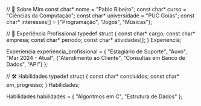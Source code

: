 // 🌟 Sobre Mim
const char* nome = "Pablo Ribeiro";
const char* curso = "Ciências da Computação";
const char* universidade = "PUC Goiás";
const char* interesses[] = {"Programação", "Jogos", "Músicas"};

// 🚀 Experiência Profissional
typedef struct {
    const char* cargo;
    const char* empresa;
    const char* periodo;
    const char* atividades[];
} Experiencia;

Experiencia experiencia_profissional = {
    "Estagiário de Suporte",
    "Auvo",
    "Mar 2024 - Atual",
    {"Atendimento ao Cliente", "Consultas em Banco de Dados", "API"}
};

// 🛠️ Habilidades
typedef struct {
    const char* concluidos;
    const char* em_progresso;
} Habilidades;

Habilidades habilidades = {
    "Algoritmos em C",
    "Estrutura de Dados"
};
